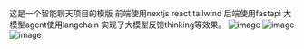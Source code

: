这是一个智能聊天项目的模版
前端使用nextjs react tailwind
后端使用fastapi
大模型agent使用langchain
实现了大模型反馈thinking等效果。
![image](https://github.com/user-attachments/assets/efad19dc-f7af-455a-9ffb-08e4d8a9186c)
![image](https://github.com/user-attachments/assets/bf69953c-fe4e-41bd-b8e0-fc457f8a0977)
![image](https://github.com/user-attachments/assets/a149f87e-9556-4a59-8bff-30413a9e8c14)

